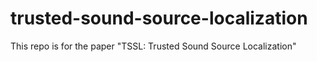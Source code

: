 # trusted-sound-source-localization
This repo is for the paper "TSSL: Trusted Sound Source Localization"
